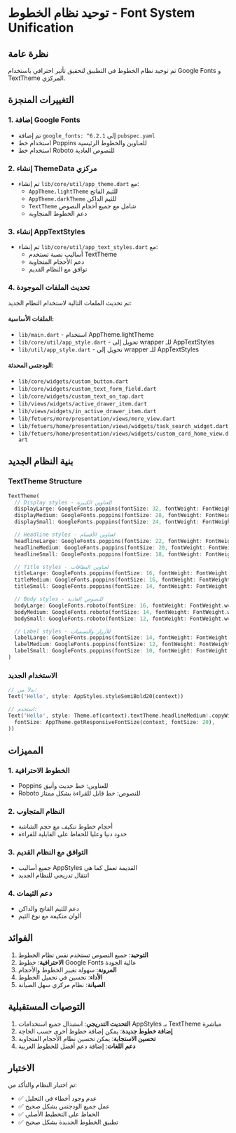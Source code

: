 # توحيد نظام الخطوط - Font System Unification

## نظرة عامة

تم توحيد نظام الخطوط في التطبيق لتحقيق تأثير احترافي باستخدام Google Fonts و TextTheme المركزي.

## التغييرات المنجزة

### 1. إضافة Google Fonts

- تم إضافة `google_fonts: ^6.2.1` إلى `pubspec.yaml`
- استخدام خط Poppins للعناوين والخطوط الرئيسية
- استخدام خط Roboto للنصوص العادية

### 2. إنشاء ThemeData مركزي

- تم إنشاء `lib/core/util/app_theme.dart` مع:
  - `AppTheme.lightTheme` للثيم الفاتح
  - `AppTheme.darkTheme` للثيم الداكن
  - `TextTheme` شامل مع جميع أحجام النصوص
  - دعم الخطوط المتجاوبة

### 3. إنشاء AppTextStyles

- تم إنشاء `lib/core/util/app_text_styles.dart` مع:
  - أساليب نصية تستخدم TextTheme
  - دعم الأحجام المتجاوبة
  - توافق مع النظام القديم

### 4. تحديث الملفات الموجودة

تم تحديث الملفات التالية لاستخدام النظام الجديد:

#### الملفات الأساسية:

- `lib/main.dart` - استخدام AppTheme.lightTheme
- `lib/core/util/app_style.dart` - تحويل إلى wrapper للـ AppTextStyles
- `lib/util/app_style.dart` - تحويل إلى wrapper للـ AppTextStyles

#### الودجتس المحدثة:

- `lib/core/widgets/custom_button.dart`
- `lib/core/widgets/custom_text_form_field.dart`
- `lib/core/widgets/custom_text_on_tap.dart`
- `lib/views/widgets/active_drawer_item.dart`
- `lib/views/widgets/in_active_drawer_item.dart`
- `lib/fetuers/more/presentation/views/more_view.dart`
- `lib/fetuers/home/presentation/views/widgets/task_search_widget.dart`
- `lib/fetuers/home/presentation/views/widgets/custom_card_home_view.dart`

## بنية النظام الجديد

### TextTheme Structure

```dart
TextTheme(
  // Display styles - للعناوين الكبيرة
  displayLarge: GoogleFonts.poppins(fontSize: 32, fontWeight: FontWeight.w700),
  displayMedium: GoogleFonts.poppins(fontSize: 28, fontWeight: FontWeight.w600),
  displaySmall: GoogleFonts.poppins(fontSize: 24, fontWeight: FontWeight.w600),

  // Headline styles - لعناوين الأقسام
  headlineLarge: GoogleFonts.poppins(fontSize: 22, fontWeight: FontWeight.w600),
  headlineMedium: GoogleFonts.poppins(fontSize: 20, fontWeight: FontWeight.w600),
  headlineSmall: GoogleFonts.poppins(fontSize: 18, fontWeight: FontWeight.w600),

  // Title styles - لعناوين البطاقات
  titleLarge: GoogleFonts.poppins(fontSize: 16, fontWeight: FontWeight.w600),
  titleMedium: GoogleFonts.poppins(fontSize: 16, fontWeight: FontWeight.w500),
  titleSmall: GoogleFonts.poppins(fontSize: 14, fontWeight: FontWeight.w500),

  // Body styles - للنصوص العادية
  bodyLarge: GoogleFonts.roboto(fontSize: 16, fontWeight: FontWeight.w400),
  bodyMedium: GoogleFonts.roboto(fontSize: 14, fontWeight: FontWeight.w400),
  bodySmall: GoogleFonts.roboto(fontSize: 12, fontWeight: FontWeight.w400),

  // Label styles - للأزرار والتسميات
  labelLarge: GoogleFonts.poppins(fontSize: 14, fontWeight: FontWeight.w500),
  labelMedium: GoogleFonts.poppins(fontSize: 12, fontWeight: FontWeight.w500),
  labelSmall: GoogleFonts.poppins(fontSize: 10, fontWeight: FontWeight.w500),
)
```

### الاستخدام الجديد

```dart
// بدلاً من:
Text('Hello', style: AppStyles.styleSemiBold20(context))

// استخدم:
Text('Hello', style: Theme.of(context).textTheme.headlineMedium!.copyWith(
  fontSize: AppTheme.getResponsiveFontSize(context, fontSize: 20),
))
```

## المميزات

### 1. الخطوط الاحترافية

- Poppins للعناوين: خط حديث وأنيق
- Roboto للنصوص: خط قابل للقراءة بشكل ممتاز

### 2. النظام المتجاوب

- أحجام خطوط تتكيف مع حجم الشاشة
- حدود دنيا وعليا للحفاظ على القابلية للقراءة

### 3. التوافق مع النظام القديم

- جميع أساليب AppStyles القديمة تعمل كما هي
- انتقال تدريجي للنظام الجديد

### 4. دعم الثيمات

- دعم للثيم الفاتح والداكن
- ألوان متكيفة مع نوع الثيم

## الفوائد

1. **التوحيد**: جميع النصوص تستخدم نفس نظام الخطوط
2. **الاحترافية**: خطوط Google Fonts عالية الجودة
3. **المرونة**: سهولة تغيير الخطوط والأحجام
4. **الأداء**: تحسين في تحميل الخطوط
5. **الصيانة**: نظام مركزي سهل الصيانة

## التوصيات المستقبلية

1. **التحديث التدريجي**: استبدال جميع استخدامات AppStyles بـ TextTheme مباشرة
2. **إضافة خطوط جديدة**: يمكن إضافة خطوط أخرى حسب الحاجة
3. **تحسين الاستجابة**: يمكن تحسين نظام الأحجام المتجاوبة
4. **دعم اللغات**: إضافة دعم أفضل للخطوط العربية

## الاختبار

تم اختبار النظام والتأكد من:

- ✅ عدم وجود أخطاء في التحليل
- ✅ عمل جميع الودجتس بشكل صحيح
- ✅ الحفاظ على التخطيط الأصلي
- ✅ تطبيق الخطوط الجديدة بشكل صحيح
